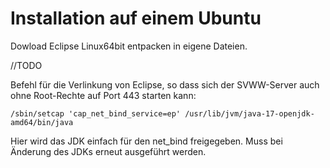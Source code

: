 # Installation auf einem Ubuntu


Dowload Eclipse Linux64bit entpacken in eigene Dateien.


//TODO




Befehl für die Verlinkung von Eclipse, so dass sich der SVWW-Server auch ohne Root-Rechte auf Port 443 starten kann:
```
/sbin/setcap 'cap_net_bind_service=ep' /usr/lib/jvm/java-17-openjdk-amd64/bin/java
```


Hier wird das JDK einfach für den net_bind freigegeben.
Muss bei Änderung des JDKs erneut ausgeführt werden.
